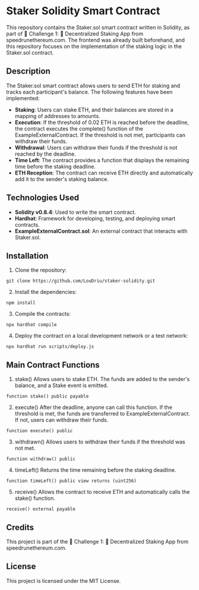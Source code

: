 # Staker Solidity Smart Contract
This repository contains the Staker.sol smart contract written in Solidity, as part of 🚩 Challenge 1: 🔏 Decentralized Staking App from speedrunethereum.com. The frontend was already built beforehand, and this repository focuses on the implementation of the staking logic in the Staker.sol contract.

## Description
The Staker.sol smart contract allows users to send ETH for staking and tracks each participant's balance. The following features have been implemented:

- **Staking**: Users can stake ETH, and their balances are stored in a mapping of addresses to amounts.
- **Execution**: If the threshold of 0.02 ETH is reached before the deadline, the contract executes the complete() function of the ExampleExternalContract. If the threshold is not met, participants can withdraw their funds.
- **Withdrawal**: Users can withdraw their funds if the threshold is not reached by the deadline.
- **Time Left**: The contract provides a function that displays the remaining time before the staking deadline.
- **ETH Reception**: The contract can receive ETH directly and automatically add it to the sender's staking balance.

## Technologies Used
- **Solidity v0.8.4**: Used to write the smart contract.
- **Hardhat**: Framework for developing, testing, and deploying smart contracts.
- **ExampleExternalContract.sol**: An external contract that interacts with Staker.sol.

## Installation
1. Clone the repository:
```
git clone https://github.com/LouDriu/staker-solidity.git
```
2. Install the dependencies:
```
npm install
```
3. Compile the contracts:
```
npx hardhat compile
```
4. Deploy the contract on a local development network or a test network:
```
npx hardhat run scripts/deploy.js
```
## Main Contract Functions
1. stake()
Allows users to stake ETH. The funds are added to the sender's balance, and a Stake event is emitted.
```
function stake() public payable
```
2. execute()
After the deadline, anyone can call this function. If the threshold is met, the funds are transferred to ExampleExternalContract. If not, users can withdraw their funds.
```
function execute() public
```
3. withdrawn()
Allows users to withdraw their funds if the threshold was not met.
```
function withdraw() public
```
4. timeLeft()
Returns the time remaining before the staking deadline.
```
function timeLeft() public view returns (uint256)
```
5. receive()
Allows the contract to receive ETH and automatically calls the stake() function.
```
receive() external payable
```
## Credits
This project is part of the 🚩 Challenge 1: 🔏 Decentralized Staking App from speedrunethereum.com.

## License
This project is licensed under the MIT License.